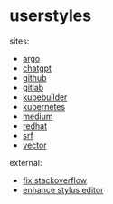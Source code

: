# userstyles

sites:
- [argo](https://github.com/engelju/userstyles/tree/main/argo)
- [chatgpt](https://github.com/engelju/userstyles/tree/main/chatgpt)
- [github](https://github.com/engelju/userstyles/tree/main/github)
- [gitlab](https://github.com/engelju/userstyles/tree/main/gitlab)
- [kubebuilder](https://github.com/engelju/userstyles/tree/main/kubebuilder)
- [kubernetes](https://github.com/engelju/userstyles/tree/main/kubernetes)
- [medium](https://github.com/engelju/userstyles/tree/main/medium)
- [redhat](https://github.com/engelju/userstyles/tree/main/redhat)
- [srf](https://github.com/engelju/userstyles/tree/main/srf)
- [vector](https://github.com/engelju/userstyles/tree/main/vector)

external:
- [fix stackoverflow](https://userstyles.world/style/1621/hide-sidebars-on-stackoverflow-and-stackexchange)
- [enhance stylus editor](https://userstyles.world/style/9548/complete-themes-stylus-editor)
